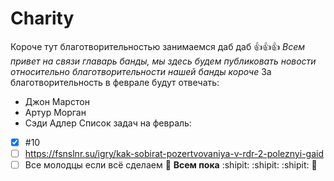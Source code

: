 # Charity
Короче тут благотворительностью занимаемся даб даб
👍👍👍
_Всем привет на связи главарь банды, мы здесь будем публиковать новости относительно благотворительности нашей банды короче_
За благотворительность в феврале будут отвечать:
* Джон Марстон
* Артур Морган
* Сэди Адлер
Список задач на февраль:
- [x] #10
- [ ] https://fsnslnr.su/igry/kak-sobirat-pozertvovaniya-v-rdr-2-poleznyi-gaid
- [ ] Все молодцы если всё сделаем :tada:
**Всем пока**
:shipit: :shipit: :shipit: 🔫 
